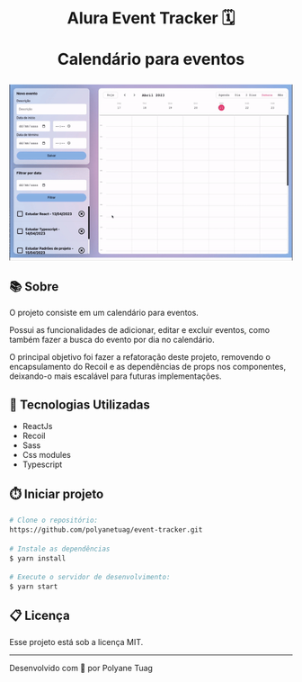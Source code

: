 <h1 align="center">Alura Event Tracker 🗓
 <p>Calendário para eventos</p></h1>

<div align="center">
    <img width='800' src="./public/demo.gif">
</div>

## 📚 Sobre
O projeto consiste em um calendário para eventos. 

Possui as funcionalidades de adicionar, editar e excluir eventos, como também fazer a busca do evento por dia no calendário.

O principal objetivo foi fazer a refatoração deste projeto, removendo o encapsulamento do Recoil e as dependências de props nos componentes, deixando-o mais escalável para futuras implementações.

## 🚀 Tecnologias Utilizadas
- ReactJs
- Recoil
- Sass
- Css modules
- Typescript

## ⏱️ Iniciar projeto

```bash
# Clone o repositório:
https://github.com/polyanetuag/event-tracker.git

# Instale as dependências
$ yarn install

# Execute o servidor de desenvolvimento:
$ yarn start

```

## 📋 Licença
Esse projeto está sob a licença MIT. 

---

Desenvolvido com 💜 por Polyane Tuag
